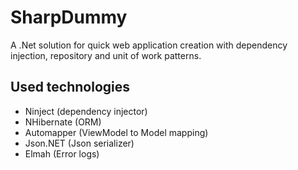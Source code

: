 SharpDummy
=========

A .Net solution for quick web application creation with dependency injection, repository and unit of work patterns.

Used technologies
-------------------

* Ninject (dependency injector)
* NHibernate (ORM)
* Automapper (ViewModel to Model mapping)
* Json.NET (Json serializer)
* Elmah (Error logs)